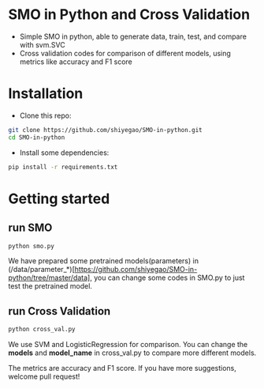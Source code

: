 # SMO in Python and Cross Validation
+ Simple SMO in python, able to generate data, train, test, and compare with svm.SVC
+ Cross validation codes for comparison of different models, using metrics like accuracy and F1 score 

# Installation
+ Clone this repo:
```bash
git clone https://github.com/shiyegao/SMO-in-python.git
cd SMO-in-python
```
+ Install some dependencies:
```bash
pip install -r requirements.txt
```

# Getting started
## run SMO
```bash
python smo.py
```
We have prepared some pretrained models(parameters) in (/data/parameter_*)[https://github.com/shiyegao/SMO-in-python/tree/master/data], you can change some codes in SMO.py to just test the pretrained model.
## run Cross Validation
```bash
python cross_val.py
```
We use SVM and LogisticRegression for comparison. You can change the **models** and **model_name** in cross_val.py to compare more different models.

The metrics are accuracy and F1 score. If you have more suggestions, welcome pull request!
